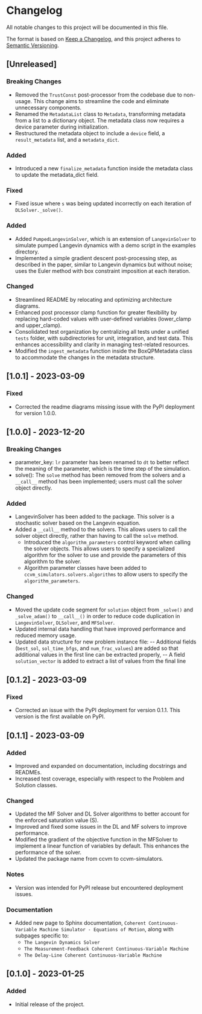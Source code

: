 # Changelog

All notable changes to this project will be documented in this file.

The format is based on [Keep a Changelog](https://keepachangelog.com/en/1.0.0/),
and this project adheres to [Semantic Versioning](https://semver.org/spec/v2.0.0.html).

## [Unreleased]
### Breaking Changes
- Removed the `TrustConst` post-processor from the codebase due to non-usage. This
  change aims to streamline the code and eliminate unnecessary components.
- Renamed the `MetadataList` class to `Metadata`, transforming metadata from a list
  to a dictionary object. The metadata class now requires a device parameter
  during initialization.
- Restructured the metadata object to include a `device` field, a
  `result_metadata` list, and a `metadata_dict`.

### Added
- Introduced a new `finalize_metadata` function inside the metadata class to
  update the metadata_dict field.

### Fixed 
- Fixed issue where `s` was being updated incorrectly on each iteration  of `DLSolver._solve()`.

### Added
- Added `PumpedLangevinSolver`, which is an extension of `LangevinSolver` to simulate pumped Langevin dynamics with a demo script in the examples directory.
- Implemented a simple gradient descent post-processing step, as described in the paper, similar to Langevin dynamics but without noise; uses the Euler method with box constraint imposition at each iteration.

### Changed
- Streamlined README by relocating and optimizing architecture diagrams.
- Enhanced post processor clamp function for greater flexibility by replacing
  hard-coded values with user-defined variables (lower_clamp and upper_clamp).
- Consolidated test organization by centralizing all tests under a unified
  `tests` folder, with subdirectories for unit, integration, and test data. This
  enhances accessibility and clarity in managing test-related resources.
- Modified the `ingest_metadata` function inside the BoxQPMetadata class to
  accommodate the changes in the metadata structure.

## [1.0.1] - 2023-03-09
### Fixed
- Corrected the readme diagrams missing issue with the PyPI deployment for version 1.0.0.

## [1.0.0] - 2023-12-20
### Breaking Changes
- parameter_key: `lr` parameter has been renamed to `dt` to better reflect the meaning of the parameter, which is the time step of the simulation.
- solve(): The `solve` method has been removed from the solvers and a `__call__` method has been implemented; users must call the solver object directly.

### Added
- LangevinSolver has been added to the package. This solver is a stochastic solver based on the Langevin equation.
- Added a `__call__` method to the solvers. This allows users to call the solver object directly, rather than having to call the `solve` method.
  - Introduced the `algorithm_parameters` control keyword when calling the solver objects. This allows users to specify a specialized algorithm for the solver to use and provide the parameters of this algorithm to the solver.
  - Algorithm parameter classes have been added to `ccvm_simulators.solvers.algorithms` to allow users to specify the `algorithm_parameters`.

### Changed
- Moved the update code segment for `solution` object from `_solve()` and `_solve_adam()` to `__call__()` in order to reduce code duplication in `LangevinSolver`, `DLSolver`, and `MFSolver`.
- Updated internal data handling that have improved performance and reduced memory usage.
- Updated data structure for new problem instance file:
	-- Additional fields (`best_sol`, `sol_time_bfgs`, and `num_frac_values`) are added so that additional values in the first line can be extracted properly,
	-- A field `solution_vector` is added to extract a list of values from the final line

## [0.1.2] - 2023-03-09
### Fixed
- Corrected an issue with the PyPI deployment for version 0.1.1. This version is the first available on PyPI.

## [0.1.1] - 2023-03-09
### Added
- Improved and expanded on documentation, including docstrings and READMEs.
- Increased test coverage, especially with respect to the Problem and Solution classes.

### Changed
- Updated the MF Solver and DL Solver algorithms to better account for the enforced saturation value (S).
- Improved and fixed some issues in the DL and MF solvers to improve performance.
- Modified the gradient of the objective function in the MFSolver to implement a linear function of variables by default. This enhances the performance of the solver.
- Updated the package name from ccvm to ccvm-simulators.

### Notes
- Version was intended for PyPI release but encountered deployment issues.

### Documentation
- Added new page to Sphinx documentation, `Coherent Continuous-Variable Machine Simulator - Equations of Motion`, along with subpages specific to:
    - `The Langevin Dynamics Solver`
    - `The Measurement-Feedback Coherent Continuous-Variable Machine`
    - `The Delay-Line Coherent Continuous-Variable Machine`

## [0.1.0] - 2023-01-25
### Added
- Initial release of the project.
